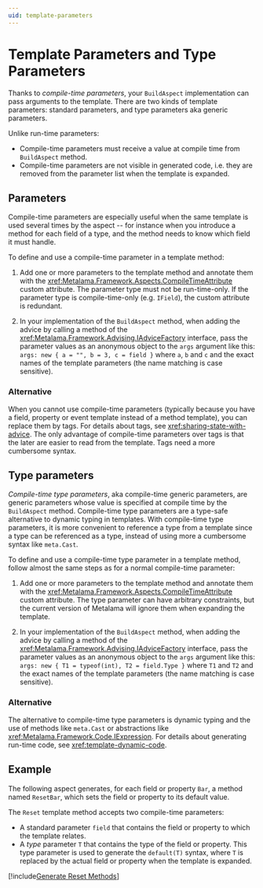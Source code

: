 ```yaml
---
uid: template-parameters
---
```


# Template Parameters and Type Parameters

Thanks to _compile-time parameters_, your `BuildAspect` implementation can pass arguments to the template. There are two kinds of template parameters: standard parameters, and type parameters aka generic parameters.

Unlike run-time parameters:
* Compile-time parameters must receive a value at compile time from `BuildAspect` method.
* Compile-time parameters are not visible in generated code, i.e. they are removed from the parameter list when the template is expanded.


## Parameters

Compile-time parameters are especially useful when the same template is used several times by the aspect -- for instance when you introduce a method for each field of a type, and the method needs to know which field it must handle. 

To define and use a compile-time parameter in a template method:

1. Add one or more parameters to the template method and annotate them with the <xref:Metalama.Framework.Aspects.CompileTimeAttribute> custom attribute. The parameter type must not be run-time-only. If the parameter type is compile-time-only (e.g. `IField`), the custom attribute is redundant.
  
2. In your implementation of the `BuildAspect` method, when adding the advice by calling a method of the <xref:Metalama.Framework.Advising.IAdviceFactory> interface, pass the parameter values as an anonymous object to the `args` argument like this: `args: new { a = "", b = 3, c = field }` where `a`, `b` and `c` and the exact names of the template parameters (the name matching is case sensitive).
  

### Alternative

When you cannot use compile-time parameters (typically because you have a field, property or event template instead of a method template), you can replace them by tags. For details about tags, see <xref:sharing-state-with-advice>. The only advantage of compile-time parameters over tags is that the later are easier to read from the template. Tags need a more cumbersome syntax.

## Type parameters

_Compile-time type parameters_, aka compile-time generic parameters, are generic parameters whose value is specified at compile time by the `BuildAspect` method. Compile-time type parameters are a type-safe alternative to dynamic typing in templates. With compile-time type parameters, it is more convenient to reference a type from a template since a type can be referenced as a type, instead of using more a cumbersome syntax like `meta.Cast`.

To define and use a compile-time type parameter in a template method, follow almost the same steps as for a normal compile-time parameter:

1. Add one or more parameters to the template method and annotate them with the <xref:Metalama.Framework.Aspects.CompileTimeAttribute> custom attribute. The type parameter can have arbitrary constraints, but the current version of Metalama will ignore them when expanding the template.
  
2. In your implementation of the `BuildAspect` method, when adding the advice by calling a method of the <xref:Metalama.Framework.Advising.IAdviceFactory> interface, pass the parameter values as an anonymous object to the `args` argument like this: `args: new { T1 = typeof(int), T2 = field.Type }` where `T1` and `T2` and the exact names of the template parameters (the name matching is case sensitive).

### Alternative

The alternative to compile-time type parameters is dynamic typing and the use of methods like `meta.Cast` or abstractions like <xref:Metalama.Framework.Code.IExpression>. For details about generating run-time code, see <xref:template-dynamic-code>.

## Example

The following aspect generates, for each field or property `Bar`, a method named `ResetBar`, which sets the field or property to its default value.

The `Reset` template method accepts two compile-time parameters:

* A standard parameter `field` that contains the field or property to which the template relates.
* A _type_ parameter `T` that contains the type of the field or property. This type parameter is used to generate the `default(T)` syntax, where `T` is replaced by the actual field or property when the template is expanded.

[!include[Generate Reset Methods](../../../../code/Metalama.Documentation.SampleCode.AspectFramework/GenerateResetMethods.cs)]
